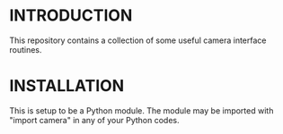 # INTRODUCTION #
This repository contains a collection of some useful camera interface routines.

# INSTALLATION #
This is setup to be a Python module.  The module may be imported with "import camera" in any of your Python codes.
